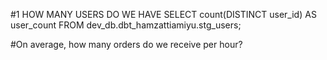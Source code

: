 #1 HOW MANY USERS DO WE HAVE
SELECT count(DISTINCT user_id) AS user_count
  FROM dev_db.dbt_hamzattiamiyu.stg_users;
  
 #On average, how many orders do we receive per hour?
 


